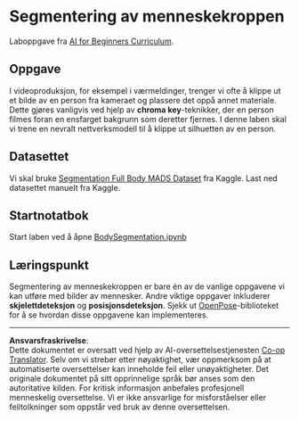 <!--
CO_OP_TRANSLATOR_METADATA:
{
  "original_hash": "365f0decfe0f47b460bbde8227c5009d",
  "translation_date": "2025-08-28T15:26:10+00:00",
  "source_file": "lessons/4-ComputerVision/12-Segmentation/lab/README.md",
  "language_code": "no"
}
-->
# Segmentering av menneskekroppen

Laboppgave fra [AI for Beginners Curriculum](https://github.com/microsoft/ai-for-beginners).

## Oppgave

I videoproduksjon, for eksempel i værmeldinger, trenger vi ofte å klippe ut et bilde av en person fra kameraet og plassere det oppå annet materiale. Dette gjøres vanligvis ved hjelp av **chroma key**-teknikker, der en person filmes foran en ensfarget bakgrunn som deretter fjernes. I denne laben skal vi trene en nevralt nettverksmodell til å klippe ut silhuetten av en person.

## Datasettet

Vi skal bruke [Segmentation Full Body MADS Dataset](https://www.kaggle.com/datasets/tapakah68/segmentation-full-body-mads-dataset) fra Kaggle. Last ned datasettet manuelt fra Kaggle.

## Startnotatbok

Start laben ved å åpne [BodySegmentation.ipynb](BodySegmentation.ipynb)

## Læringspunkt

Segmentering av menneskekroppen er bare én av de vanlige oppgavene vi kan utføre med bilder av mennesker. Andre viktige oppgaver inkluderer **skjelettdeteksjon** og **posisjonsdeteksjon**. Sjekk ut [OpenPose](https://github.com/CMU-Perceptual-Computing-Lab/openpose)-biblioteket for å se hvordan disse oppgavene kan implementeres.

---

**Ansvarsfraskrivelse**:  
Dette dokumentet er oversatt ved hjelp av AI-oversettelsestjenesten [Co-op Translator](https://github.com/Azure/co-op-translator). Selv om vi streber etter nøyaktighet, vær oppmerksom på at automatiserte oversettelser kan inneholde feil eller unøyaktigheter. Det originale dokumentet på sitt opprinnelige språk bør anses som den autoritative kilden. For kritisk informasjon anbefales profesjonell menneskelig oversettelse. Vi er ikke ansvarlige for misforståelser eller feiltolkninger som oppstår ved bruk av denne oversettelsen.